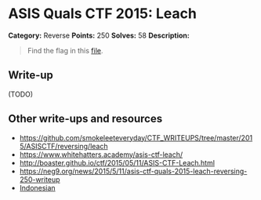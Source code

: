 # ASIS Quals CTF 2015: Leach

**Category:** Reverse
**Points:** 250
**Solves:** 58
**Description:**

> Find the flag in this [file](http://tasks.asis-ctf.ir/leach_bc83626319ab77ade5408f6ea222920e).

## Write-up

(TODO)

## Other write-ups and resources

* <https://github.com/smokeleeteveryday/CTF_WRITEUPS/tree/master/2015/ASISCTF/reversing/leach>
* <https://www.whitehatters.academy/asis-ctf-leach/>
* <http://boaster.github.io/ctf/2015/05/11/ASIS-CTF-Leach.html>
* <https://neg9.org/news/2015/5/11/asis-ctf-quals-2015-leach-reversing-250-writeup>
* [Indonesian](https://github.com/rentjongteam/write-ups-2015/tree/master/asis-quals-2015/leach)
